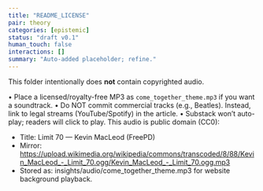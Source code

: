 ```yaml
---
title: "README_LICENSE"
pair: theory
categories: [epistemic]
status: "draft v0.1"
human_touch: false
interactions: []
summary: "Auto-added placeholder; refine."
---
```

This folder intentionally does **not** contain copyrighted audio.

• Place a licensed/royalty-free MP3 as `come_together_theme.mp3` if you want a soundtrack.
• Do NOT commit commercial tracks (e.g., Beatles). Instead, link to legal streams (YouTube/Spotify) in the article.
• Substack won’t auto-play; readers will click to play.
This audio is public domain (CC0):
- Title: Limit 70 — Kevin MacLeod (FreePD)
- Mirror: https://upload.wikimedia.org/wikipedia/commons/transcoded/8/88/Kevin_MacLeod_-_Limit_70.ogg/Kevin_MacLeod_-_Limit_70.ogg.mp3
- Stored as: insights/audio/come_together_theme.mp3 for website background playback.

